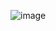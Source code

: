 ![image](https://github.com/kjanuda/React-JS-CRUD-with-Laravel-API-REACTJS-/assets/113584734/5c2f047a-b016-4df1-b390-765c612cf9a9)


